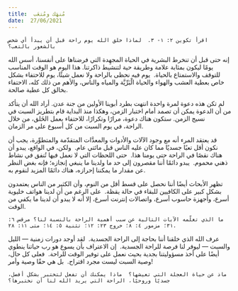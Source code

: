 ```yaml
---
title:  مُنهَك ومُتعَب
date:  27/06/2021
---
```


`اقرأ تكوين ٢: ١- ٣.  لماذا خلق الله يوم راحة قبل أن يبدأ أي شخص بالشعور بالتعب؟`

إنه حتى قبل أن تنخرط البشرية في الحياة المجهِدة التي فرضناها على أنفسنا، أسس الله يومًا ليكون بمثابة علامة وطريقة حية لتنشيط ذاكرتنا. هذا اليوم هو الوقت المناسب للتوقف والاستمتاع بالحياة.  يوم فيه نحظى بالراحة ولا نعمل شيئًا، يوم للاحتفاء بشكل خاص بعطية العشب والهواء والحياة الْبَرِّيَّة والمياه والناس، والأهم من ذلك كله، الاحتفاء بخالق كل عطية صالحة.

لم تكن هذه دعوة لمرة واحدة انتهت بطرد أبوينا الأولين من جنة عدن. أراد الله أن يتأكد من أن الدعوة يمكن أن تصمد أمام اختبار الزمن، وهكذا منذ البداية قام بتطريز السبت في نسيج الزمن. ستكون هناك دعوة، مرارًا وتكرارًا، للاحتفاء بعمل الخَلق، من خلال الراحة، في يوم السبت من كل أسبوع على مر الزمان.

قد يعتقد المرء أنه مع وجود الآلات والأدوات والمعدَّات المتقدّمة والمتطوِّرة، يجب أن نكون أقل تعبًا جسديًا مما كان عليه الناس قبل مائتي عام.  ولكن، في الواقع، يبدو أن هناك نقصًا في الراحة حتى يومنا هذا.  حتى اللحظات التي لا نعمل فيها تُنفق في نشاط ذهني محموم.  يبدو دائمًا أننا مقصرون إلى حد ما ولدينا ما ينبغي إنجازه؛ فإنه بغض النظر عن مقدار ما يمكننا إحرازه، هناك دائمًا المزيد لنقوم به.

تظهر الأبحاث أيضًا أننا نحصل على قسط أقل من النوم، وأن الكثير من الناس يعتمدون بشكل كبير على الكافيين للبقاء في حالة يقظة.  على الرغم من أن لدينا هواتف خليوية أسرع، وأجهزة حاسوب أسرع، واتصالات إنترنت أسرع، إلا أنه لا يبدو أن لدينا ما يكفي من الوقت.

`ما الذي تعلّمه الآيات التالية عن سبب أهمية الراحة بالنسبة لنا؟ مرقس ٦: ٣١؛ مزمور ٤: ٨؛ خروج ٢٣: ١٢؛ تثنية ٥: ١٤؛ متى ١١: ٢٨.`

عرف الله الذي خلقنا أننا بحاجة إلى الراحة الجسدية.  لقد أوجد دورات زمنية — الليل والسبت — ليوفر لنا فرصة للراحة الجسدية.  إن الاعتراف بأن يسوع هو رب حياتنا ينطوي أيضًا على أخذ مسؤوليتنا بجدية بحيث نعمل على توفير الوقت للراحة.  فعلى كل حال، وصية السبت ليست مجرد اقتراح.  بل هي حقًا وصية وأمر!

`ماذ عن حياة العجلة التي تعيشها؟  ماذا يمكنك أن تفعل لتختبر بشكل أفضل، جسديًا وروحيًا، الراحة التي يريد الله لنا أن نختبرها؟`